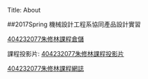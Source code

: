 Title: About

##2017Spring 機械設計工程系協同產品設計實習

 <a href="https://github.com/404232077/2017springcd_hw">404232077朱修林課程倉儲</a>

課程投影片: <a href="https://404232077.github.io/2017springcd_hw/#/">404232077朱修林課程投影片</a>

 <a href="https://404232077.github.io/2017springcd_hw/blog/">404232077朱修林課程網誌</a>








